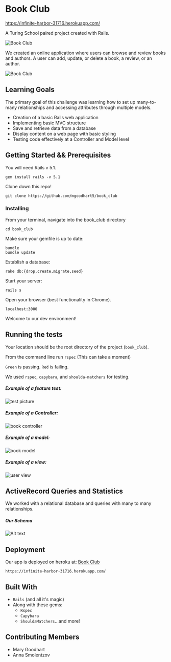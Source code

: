 # Book Club
https://infinite-harbor-31716.herokuapp.com/

A Turing School paired project created with Rails.

![Book Club](/.readme/books.jpg)


We created an online application where users can browse and review books and authors. A user can add, update, or delete a book, a review, or an author.

![Book Club](/.readme/book.jpg)

## Learning Goals
The primary goal of this challenge was learning how to set up many-to-many relationships and accessing attributes through multiple models.

* Creation of a basic Rails web application
* Implementing basic MVC structure
* Save and retrieve data from a database
* Display content on a web page with basic styling
* Testing code effectively at a Controller and Model level

## Getting Started && Prerequisites

You will need Rails v 5.1.
```
gem install rails -v 5.1
```
Clone down this repo!

```
git clone https://github.com/mgoodhart5/book_club
```

### Installing

From your terminal, navigate into the book_club directory
```
cd book_club
```

Make sure your gemfile is up to date:

```
bundle
bundle update
```
Establish a database:

```
rake db:{drop,create,migrate,seed}
```
Start your server:

```
rails s
```

Open your browser (best functionality in Chrome).

`localhost:3000`

Welcome to our dev environment!


## Running the tests

Your location should be the root directory of the project (`book_club`).

From the command line run `rspec`
(This can take a moment)

`Green` is passing.
`Red` is failing.

We used `rspec`, `capybara`, and `shoulda-matchers` for testing.

##### Example of a feature test:

![test picture](/.readme/rspec.jpg)

##### Example of a Controller:

![book controller](/.readme/bookscontroller.jpg)

##### Example of a model:

![book model](/.readme/bookmodel.jpg)

##### Example of a view:

![user view](/.readme/view.jpg)

## ActiveRecord Queries and Statistics
We worked with a relational database and queries with many to many relationships.

##### Our Schema

![Alt text](/.readme/schema.jpg)

## Deployment

Our app is deployed on heroku at: [Book Club](https://infinite-harbor-31716.herokuapp.com/)

`https://infinite-harbor-31716.herokuapp.com/`

## Built With

* `Rails` (and all it's magic)
* Along with these gems:
  * `Rspec`
  * `Capybara`
  * `ShouldaMatchers`...and more!

## Contributing Members

* Mary Goodhart
* Anna Smolentzov
